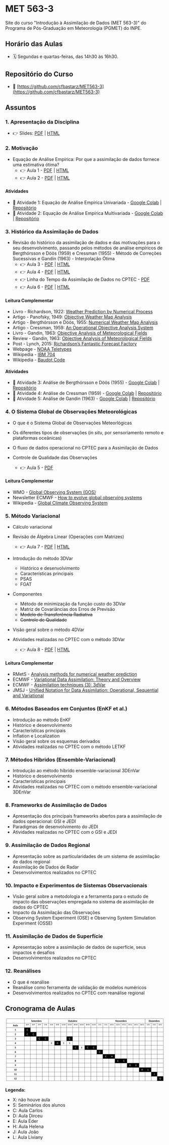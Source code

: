 # MET 563-3

Site do curso "Introdução à Assimilação de Dados (MET 563-3)" do Programa de Pós-Graduação em Meteorologia (PGMET) do INPE.

## Horário das Aulas

* 🗓️ Segundas e quartas-feiras, das 14h30 às 16h30.

## Repositório do Curso

* 🐙 [https://github.com/cfbastarz/MET563-3](https://github.com/cfbastarz/MET563-3)

## Assuntos

### 1. Apresentação da Disciplina

* &#128073; Slides: [PDF](https://cfbastarz.github.io/MET563-3/Aula1_IntroAssimDados.pdf) | [HTML](https://cfbastarz.github.io/MET563-3/Aula1_IntroAssimDados.html)

### 2. Motivação

* Equação de Análise Empírica: Por que a assimilação de dados fornece uma estimativa ótima? 
    * &#128073; Aula 1 - [PDF](https://cfbastarz.github.io/MET563-3/Aula1_IntroAssimDados-AnlEmpiricaUni.pdf) | [HTML](https://cfbastarz.github.io/MET563-3/Aula1_IntroAssimDados-AnlEmpiricaUni.html)
    * &#128073; Aula 2 - [PDF](https://cfbastarz.github.io/MET563-3/Aula1_IntroAssimDados-AnlEmpiricaMulti.pdf) | [HTML](https://cfbastarz.github.io/MET563-3/Aula1_IntroAssimDados-AnlEmpiricaMulti.html)

#### Atividades

* 🎲 Atividade 1: Equação de Análise Empírica Univariada - [Google Colab](https://colab.research.google.com/github/cfbastarz/MET563-3/blob/main/atividade_01_equacao_de_analise_empirica.ipynb) | [Repositório](https://github.com/cfbastarz/MET563-3/blob/main/atividade_01_equacao_de_analise_empirica.ipynb)
* 🎲 Atividade 2: Equação de Análise Empírica Multivariada - [Google Colab](https://colab.research.google.com/github/cfbastarz/MET563-3/blob/main/atividade_02_equacao_de_analise_empirica_multi.ipynb) | [Repositório](https://github.com/cfbastarz/MET563-3/blob/main/atividade_02_equacao_de_analise_empirica.ipynb)

### 3. Histórico da Assimilação de Dados

* Revisão do histórico da assimilação de dados e das motivações para o seu desenvolvimento, passando pelos métodos de análise empíricos de Bergthórsson e Döös (1959) e Cressman (1955) - Método de Correções Sucessivas e Gandin (1963) - Interpolação Ótima
    * &#128073; Aula 3 - [PDF](https://cfbastarz.github.io/MET563-3/Aula2_IntroAssimDados-Historico.pdf) | [HTML](https://cfbastarz.github.io/MET563-3/Aula2_IntroAssimDados-Historico.html)
    * &#128073; Aula 4 - [PDF](https://cfbastarz.github.io/MET563-3/Aula2_IntroAssimDados-Historico-Cressman.pdf) | [HTML](https://cfbastarz.github.io/MET563-3/Aula2_IntroAssimDados-Historico-Cressman.html)
    * &#128073; Linha do Tempo da Assimilação de Dados no CPTEC - [PDF](https://cfbastarz.github.io/MET563-3/figs/linha_do_tempo_gad-2024-v3.pdf)
    * &#128073; Aula 6 - [PDF](https://cfbastarz.github.io/MET563-3/Aula2_IntroAssimDados-Historico-Gandin.pdf) | [HTML](https://cfbastarz.github.io/MET563-3/Aula2_IntroAssimDados-Historico-Gandin.html)

#### Leitura Complementar

* Livro - Richardson, 1922: [Weather Prediction by Numerical Process](https://x.gd/4ccVg)
* Artigo - Panofsky, 1949: [Objective Weather Map Analysis](https://x.gd/sBmUk)
* Artigo - Bergthórsson e Döös, 1955: [Numerical Weather Map Analysis](https://x.gd/qmxVS)
* Artigo - Cressman, 1959: [An Operational Objective Analysis System](https://x.gd/DkMuD)
* Livro - Gandin, 1963: [Objective Analysis of Meteorological Fields](https://x.gd/68xV7)
* Review - Gandin, 1963: [Objective Analysis of Meteorological Fields](https://x.gd/TKtbo)
* Post - Lynch, 2015: [Richardson’s Fantastic Forecast Factory](https://x.gd/TWX3t)
* Webpage - [NOAA Teletypes](https://www.circuitousroot.com/artifice/telegraphy/tty/gallery/noaa/index.html)
* Wikipedia - [IBM 704](https://en.wikipedia.org/wiki/IBM_704)
* Wikipedia - [Baudot Code](https://en.wikipedia.org/wiki/Baudot_code)

#### Atividades

* 🎲 Atividade 3: Análise de Bergthórsson e Döös (1955) - [Google Colab](https://colab.research.google.com/github/cfbastarz/MET563-3/blob/main/atividade_03_analise_bd1955_1d2d.ipynb) | [Repositório](https://github.com/cfbastarz/MET563-3/blob/main/atividade_03_analise_bd1955_1d2d.ipynb)
* 🎲 Atividade 4: Análise de Cressman (1959) - [Google Colab](https://colab.research.google.com/github/cfbastarz/MET563-3/blob/main/atividade_04_analise_cressman1959_1d2d.ipynb) | [Repositório](https://github.com/cfbastarz/MET563-3/blob/main/atividade_04_analise_cressman1959_1d2d.ipynb)
* 🎲 Atividade 5: Análise de Gandin (1963) - [Google Colab](https://colab.research.google.com/github/cfbastarz/MET563-3/blob/main/atividade_05_analise_gandin1963_1d2d.ipynb) | [Repositório](https://github.com/cfbastarz/MET563-3/blob/main/atividade_05_analise_gandin1963_1d2d.ipynb)


### 4. O Sistema Global de Observações Meteorológicas

* O que é o Sistema Global de Observações Meteorlógicas
* Os diferentes tipos de observações (_in situ_, por sensoriamento remoto e plataformas oceânicas) 
* O fluxo de dados operacional no CPTEC para a Assimilação de Dados
* Controle de Qualidade das Observações

  * &#128073; Aula 5 - [PDF]()

#### Leitura Complementar

* WMO - [Global Observing System (GOS)](https://x.gd/cAeQP)
* Newsletter ECMWF - [How to evolve global observing systems](https://x.gd/tat27)
* Wikipedia - [Global Climate Observing System](https://x.gd/hDtcP)

### 5. Método Variacional

* Cálculo variacional
* Revisão de Álgebra Linear (Operações com Matrizes)
    * &#128073; Aula 7 - [PDF](https://cfbastarz.github.io/MET563-3/Aula2_IntroAssimDados-Variacional.pdf) | [HTML](https://cfbastarz.github.io/MET563-3/Aula2_IntroAssimDados-Variacional.html)
* Introdução do método 3DVar
    * Histórico e desenvolvimento 
    * Características principais 
    * PSAS
    * FGAT
    
* Componentes 
    * Método de minimização da função custo do 3DVar
    * Matriz de Covariâncias dos Erros de Previsão
    * ~~Modelo de Transferência Radiativa~~
    * ~~Controle de Qualidade~~
* Visão geral sobre o método 4DVar
* Atividades realizadas no CPTEC com o método 3DVar
    * &#128073; Aula 8 - [PDF](https://cfbastarz.github.io/MET563-3/Aula2_IntroAssimDados-Variacional-pt2.pdf) | [HTML](https://cfbastarz.github.io/MET563-3/Aula2_IntroAssimDados-Variacional-pt2.html)

#### Leitura Complementar

* RMetS - [Analysis methods for numerical weather prediction](https://x.gd/Wonbz)
* ECMWF - [Variational Data Assimilation: Theory and Overview](https://x.gd/l32iw)
* ECMWF - [Assimilation techniques (3): 3dVar](https://x.gd/PSYXM)
* JMSJ - [Unified Notation for Data Assimilation: Operational, Sequential and Variational](https://x.gd/CeGlr)

###  6. Métodos Baseados em Conjuntos (EnKF et al.)

* Introdução ao método EnKF
* Histórico e desenvolvimento
* Características principais 
* Inflation e Localization
* Visão geral sobre os esquemas derivados
* Atividades realizadas no CPTEC com o método LETKF

### 7. Métodos Híbridos (Ensemble-Variacional)

* Introdução ao método híbrido ensemble-variacional 3DEnVar
* Histórico e desenvolvimento
* Características principais
* Atividades realizadas no CPTEC com o método ensemble-variacional 3DEnVar

### 8. Frameworks de Assimilação de Dados

* Apresentação dos principais frameworks abertos para a assimilação de dados operacional: GSI e JEDI
* Paradigmas de desenvolvimento do JEDI 
* Atividades realizadas no CPTEC com o GSI e JEDI

### 9. Assimilação de Dados Regional

* Apresentação sobre as particularidades de um sistema de assimilação de dados regional
* Assimilação de Dados de Radar
* Desenvolvimentos realizados no CPTEC

### 10. Impacto e Experimentos de Sistemas Observacionais

* Visão geral sobre a metodologia e a ferramenta para o estudo de impacto das observações empregada no sistema de assimilação de dados do CPTEC
* Impacto da Assimilação das Observações
* Observing System Experiment (OSE) e Observing System Simulation Experiment (OSSE)

### 11. Assimilação de Dados de Superfície

* Apresentação sobre a assimilação de dados de superfície, seus impactos e desafios
* Desenvolvimentos realizados no CPTEC

### 12. Reanálises

* O que é reanálise
* Reanálise como ferramenta de validação de modelos numéricos
* Desenvolvimentos realizados no CPTEC com reanálise regional

## Cronograma de Aulas

![Cronograma de Aulas](./img/cronograma.png)

**Legenda:**

* X: não houve aula
* S: Seminários dos alunos
* C: Aula Carlos
* D: Aula Dirceu
* E: Aula Éder
* H: Aula Helena
* J: Aula João
* L: Aula Liviany
